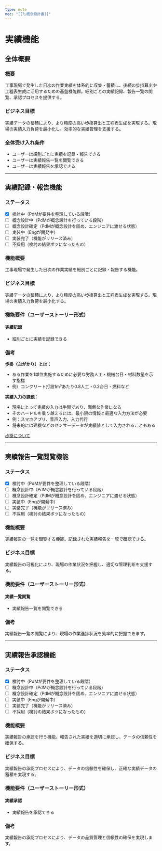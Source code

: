 ```yaml
---
type: note
moc: "[[🏷️概念設計書]]"
---
```



# 実績機能

## 全体概要
### 概要
工事現場で発生した日次の作業実績を体系的に収集・蓄積し、後続の歩掛算出や工程表生成に活用するための基盤機能群。細別ごとの実績記録、報告一覧の閲覧、承認プロセスを提供する。

### ビジネス目標
実績データの蓄積により、より精度の高い歩掛算出と工程表生成を実現する。現場の実績入力負荷を最小化し、効率的な実績管理を支援する。

### 全体受け入れ条件
- ユーザーは細別ごとに実績を記録・報告できる
- ユーザーは実績報告一覧を閲覧できる
- ユーザーは実績報告を承認できる

---

## 実績記録・報告機能

### ステータス
- [X] 検討中（PdMが要件を整理している段階）
- [ ] 概念設計中（PdMが概念設計を行っている段階）
- [ ] 概念設計確定（PdMが概念設計を固め、エンジニアに渡せる状態）
- [ ] 実装中（Engが開発中）
- [ ] 実装完了（機能がリリース済み）
- [ ] 不採用（検討の結果ボツになったもの）

### 機能概要
工事現場で発生した日次の作業実績を細別ごとに記録・報告する機能。

### ビジネス目標
実績データの蓄積により、より精度の高い歩掛算出と工程表生成を実現する。現場の実績入力負荷を最小化する。

### 機能要件（ユーザーストーリー形式）
#### 実績記録
- 細別ごとに実績を記録できる

### 備考
**歩掛（ぶがかり）とは：**
- ある作業を1単位実施するために必要な労務人工・機械台日・材料数量を示す指標
- 例）コンクリート打設1m³あたり0.8人工・0.2台日・燃料など

**実績入力の課題：**
- 現場にとって実績の入力は手間であり、面倒な作業になる
- そのハードルを乗り越えるには、最小限の情報と最適な入力方法が必要
- 例：スマホアプリ、音声入力、入力代行
- 将来的には建機などのセンサーデータが実績値として入力されることもある

[歩掛について](https://ja.wikipedia.org/wiki/%E6%AD%A9%E6%8E%9B)

---

## 実績報告一覧閲覧機能

### ステータス
- [X] 検討中（PdMが要件を整理している段階）
- [ ] 概念設計中（PdMが概念設計を行っている段階）
- [ ] 概念設計確定（PdMが概念設計を固め、エンジニアに渡せる状態）
- [ ] 実装中（Engが開発中）
- [ ] 実装完了（機能がリリース済み）
- [ ] 不採用（検討の結果ボツになったもの）

### 機能概要
実績報告の一覧を閲覧する機能。記録された実績報告を一覧で確認できる。

### ビジネス目標
実績報告の可視化により、現場の作業状況を把握し、適切な管理判断を支援する。

### 機能要件（ユーザーストーリー形式）
#### 実績一覧閲覧
- 実績報告一覧を閲覧できる

### 備考
実績報告一覧の閲覧により、現場の作業進捗状況を効率的に把握できます。

---

## 実績報告承認機能

### ステータス
- [X] 検討中（PdMが要件を整理している段階）
- [ ] 概念設計中（PdMが概念設計を行っている段階）
- [ ] 概念設計確定（PdMが概念設計を固め、エンジニアに渡せる状態）
- [ ] 実装中（Engが開発中）
- [ ] 実装完了（機能がリリース済み）
- [ ] 不採用（検討の結果ボツになったもの）

### 機能概要
実績報告の承認を行う機能。報告された実績を適切に承認し、データの信頼性を確保する。

### ビジネス目標
実績報告の承認プロセスにより、データの信頼性を確保し、正確な実績データの蓄積を実現する。

### 機能要件（ユーザーストーリー形式）
#### 実績承認
- 実績報告を承認できる

### 備考
実績報告の承認プロセスにより、データの品質管理と信頼性の確保を実現します。


